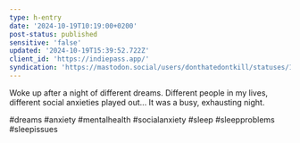 ```yaml
---
type: h-entry
date: '2024-10-19T10:19:00+0200'
post-status: published
sensitive: 'false'
updated: '2024-10-19T15:39:52.722Z'
client_id: 'https://indiepass.app/'
syndication: 'https://mastodon.social/users/donthatedontkill/statuses/113333112765973986'
---
```

Woke up after a night of different dreams. Different people in my lives, different social anxieties played out... It was a busy, exhausting night. 

#dreams #anxiety #mentalhealth #socialanxiety #sleep #sleepproblems #sleepissues

